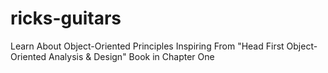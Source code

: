 # ricks-guitars
Learn About Object-Oriented Principles Inspiring From "Head First Object-Oriented Analysis &amp; Design" Book in Chapter One

